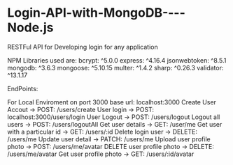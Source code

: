 # Login-API-with-MongoDB----Node.js

RESTFul API for Developing login for any application

NPM Libraries used are:
bcrypt: ^5.0.0
express: ^4.16.4
jsonwebtoken: ^8.5.1
mongodb: ^3.6.3
mongoose: ^5.10.15
multer: ^1.4.2
sharp: ^0.26.3
validator: ^13.1.17


EndPoints:

For Local Enviroment on port 3000
base url: localhost:3000
Create User Accout -> POST: /users/create
User login -> POST: localhost:3000/users/login
User Logout -> POST: /users/logout
Logout all users -> POST: /users/logoutAll
Get user details -> GET: /user/me
Get user with a particular id -> GET: /users/:id
Delete login user -> DELETE: /users/me
Update user detail -> PATCH: /users/me
Upload user profile photo -> POST: /users/me/avatar
DELETE user profile photo -> DELETE: /users/me/avatar
Get user profile photo -> GET: /users/:id/avatar
